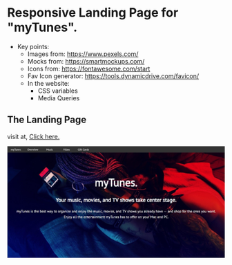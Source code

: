 # Responsive Landing Page for "myTunes".
- Key points:
    - Images from: https://www.pexels.com/
    - Mocks from: https://smartmockups.com/
    - Icons from: https://fontawesome.com/start
    - Fav Icon generator: https://tools.dynamicdrive.com/favicon/
    - In the website:
        - CSS variables
        - Media Queries

## The Landing Page
visit at, [Click here.](https://thisis-shitanshu.github.io/landing-responsive-mytunes/)

![](./screenshot.jpg)